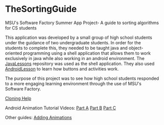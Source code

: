# TheSortingGuide
MSU's Software Factory Summer App Project- A guide to sorting algorithms for CS students

This application was developed by a small group of high school students under the guidance of two undergraduate students. 
In order for the students to complete this, they needed to be taught java and object-oriented programming using a shell application that allows them to work exclusively in java while also working in an android environment. The [JavaLessons](https://github.com/Darnesey/JavaLesson) repository was used as the shell application. They also used [AndroidLesson](https://github.com/Darnesey/AndroidLesson.git) to learn how buttons and activities work.

The purpose of this project was to see how high school students responded to a more engaging learning environment through the use of MSU's Software Factory.

[Cloning Help](http://www.londonappdeveloper.com/how-to-clone-a-github-project-on-android-studio/)

Android Animation Tutorial Videos:
  [Part A](https://www.youtube.com/watch?v=0H_yUL5YPLQ)
  [Part B](https://www.youtube.com/watch?v=LS3Xj6uSsRI)
  [Part C](https://www.youtube.com/watch?v=RhcZy3f23pk)

Other guides:
  [Adding Animations](http://developer.android.com/training/animation/index.html)
  
